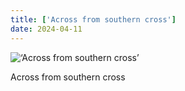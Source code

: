 ```yaml
---
title: ['Across from southern cross']
date: 2024-04-11
---
```


![‘Across from southern cross’](/240411_across-from-southern_0.jpg)

Across from southern cross
